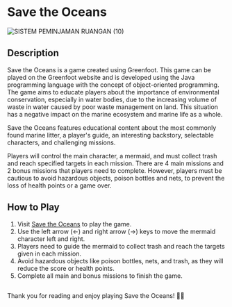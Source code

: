 # Save the Oceans

![SISTEM PEMINJAMAN RUANGAN (10)](https://github.com/nabilland/save-the-oceans/assets/87643077/61a64a84-c7db-4850-a53f-f38b9ab8d808)

## Description
Save the Oceans is a game created using Greenfoot. This game can be played on the Greenfoot website and is developed using the Java programming language with the concept of object-oriented programming. The game aims to educate players about the importance of environmental conservation, especially in water bodies, due to the increasing volume of waste in water caused by poor waste management on land. This situation has a negative impact on the marine ecosystem and marine life as a whole.

Save the Oceans features educational content about the most commonly found marine litter, a player's guide, an interesting backstory, selectable characters, and challenging missions.

Players will control the main character, a mermaid, and must collect trash and reach specified targets in each mission. There are 4 main missions and 2 bonus missions that players need to complete. However, players must be cautious to avoid hazardous objects, poison bottles and nets, to prevent the loss of health points or a game over.

## How to Play
1. Visit [Save the Oceans](https://www.greenfoot.org/scenarios/30073) to play the game.
2. Use the left arrow (←) and right arrow (→) keys to move the mermaid character left and right.
3. Players need to guide the mermaid to collect trash and reach the targets given in each mission.
4. Avoid hazardous objects like poison bottles, nets, and trash, as they will reduce the score or health points.
5. Complete all main and bonus missions to finish the game.

##
Thank you for reading and enjoy playing Save the Oceans! 🌊✨
